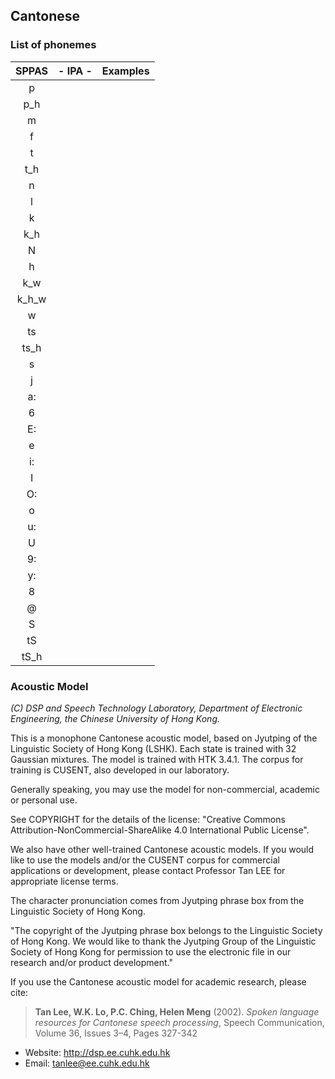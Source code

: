 ## Cantonese


### List of phonemes

| SPPAS  | - IPA - | Examples           |
|:------:|:-------:|:-------------------|
|   p    |  | |
|   p_h  |  | |
|   m    |  | |
|   f    |  | |
|   t    |  | |
|   t_h  |  | |
|   n    |  | |
|   l    |  |  |
|   k    |  |  |
|   k_h  |  |  |
|   N    |  |  |
|   h    |  |  |
|   k_w  |  |  |
|   k_h_w |  |  |
|   w    |  |  |
|  ts    |  |  |
|  ts_h  |  |  |
|   s    |  |  |
|   j    |  |  |
|   a:   |  |  |
|   6    |  |  |
|   E:   |  |  |
|   e    |  |  |
|   i:   |  |  |
|   I    |  |  |
|   O:   |  |  |
|   o    |  |  |
|   u:   |  |  |
|   U    |  |  |
|   9:   |  |  |
|   y:   |  |  |
|   8    |  |  |
|   @    |  |  |
|   S    |  | |
|  tS    |  |  |
|  tS_h  |  |  |



### Acoustic Model

*(C) DSP and Speech Technology Laboratory, Department of Electronic Engineering,
the Chinese University of Hong Kong.*

This is a monophone Cantonese acoustic model, based on Jyutping of the
Linguistic Society of Hong Kong  (LSHK). Each state is trained with 32
Gaussian mixtures. The model is trained with HTK 3.4.1.
The corpus for training is CUSENT, also developed in our laboratory.

Generally speaking, you may use the model for non-commercial, academic or
personal use.

See COPYRIGHT for the details of the license:
"Creative Commons Attribution-NonCommercial-ShareAlike 4.0 International Public License".

We also have other well-trained Cantonese acoustic models.
If you would like to use the models and/or the CUSENT corpus for commercial
applications or development, please contact Professor Tan LEE for appropriate
license terms.

The character pronunciation comes from Jyutping phrase box from the Linguistic
Society of Hong Kong.

"The copyright of the Jyutping phrase box belongs to the Linguistic Society
of Hong Kong. We would like to thank the Jyutping Group of the Linguistic
Society of Hong Kong for permission to use the electronic file in our research
and/or product development."

If you use the Cantonese acoustic model for academic research, please cite:

>**Tan Lee, W.K. Lo, P.C. Ching, Helen Meng** (2002).
>*Spoken language resources for Cantonese speech processing*,
>Speech Communication, Volume 36, Issues 3–4, Pages 327-342

- Website: <http://dsp.ee.cuhk.edu.hk>
- Email: tanlee@ee.cuhk.edu.hk

